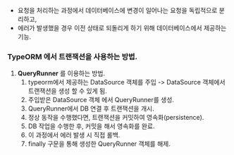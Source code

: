 
- 요청을 처리하는 과정에서 데이터베이스에 변경이 일어나는 요청을 독립적으로 분리하고, 
- 에러가 발생했을 경우 이전 상태로 되돌리게 하기 위해 데이터베이스에서 제공하는 기능.

### TypeORM 에서 트랜잭션을 사용하는 방법.

1. **QueryRunner** 를 이용하는 방법.
	1. typeorm에서 제공하는 DataSource 객체를 주입 -> DataSource 객체에서 트랜잭션을 생성 할 수 있게 됨.
	2. 주입받은 DataSource 객체 에서 QueryRunner를 생성.
	3. QueryRunner에서 DB 연결 후 트랜잭션을 개시.
	4. 정상 동작을 수행했다면, 트랜잭션을 커밋하여 영속화(persistence).
	5. DB 작업을 수행한 후, 커밋을 해서 영속화를 완료.
	6. 이 과정에서 에러 발생 시 직접 롤백.
	7. finally 구문을 통해 생성한 QueryRunner 객체를 해제.